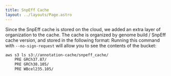 ```yaml
---
title: SnpEff Cache
layout: ../layouts/Page.astro
---
```


Since the SnpEff cache is stored on the cloud, we added an extra layer of organization to the cache.
The cache is organized by genome build / SnpEff cache version, and stored in the following format:
Running this command with `--no-sign-request` will allow you to see the contents of the bucket:

```bash
aws s3 ls s3://annotation-cache/snpeff_cache/
    PRE GRCh37.87/
    PRE GRCh38.105/
    PRE WBcel235.105/
```
